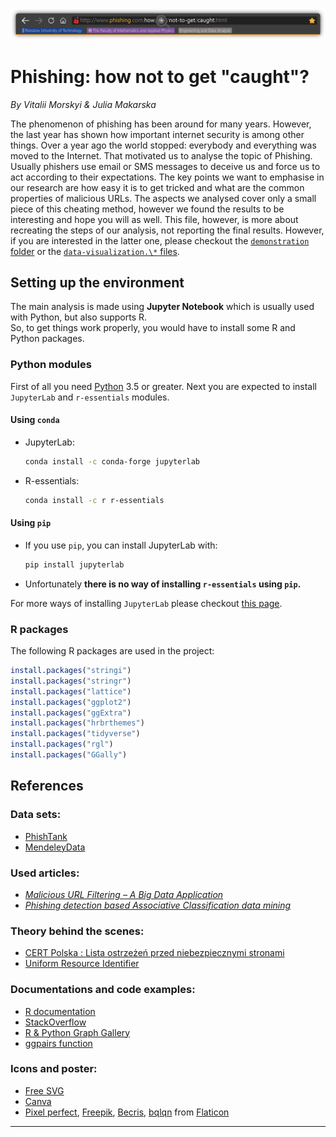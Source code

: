 <p align="center">
  <img src="./images/browser_README_450dpi.png" alt="Phishing: how not to get 'caught'?">
</p>

# Phishing: how not to get "caught"?

*By Vitalii Morskyi & Julia Makarska*

The phenomenon of phishing has been around for many years. However, the last year has shown how important internet security is among other things. Over a year ago the world stopped: everybody and everything was moved to the Internet. That motivated us to analyse the topic of Phishing. Usually phishers use email or SMS messages to deceive us and force us to act according to their expectations. The key points we want to emphasise in our research are how easy it is to get tricked and what are the common properties of malicious URLs. The aspects we analysed cover only a small piece of this cheating method, however we found the results to be interesting and hope you will as well. This file, however, is more about recreating the steps of our analysis, not reporting the final results. However, if you are interested in the latter one, please checkout the [`demonstration` folder](https://github.com/FrightenedFox/r-lab-project/tree/main/demonstration) or the [`data-visualization.\*` files](https://github.com/FrightenedFox/r-lab-project/blob/main/data-visualization.pdf). 


## Setting up the environment

The main analysis is made using **Jupyter Notebook** which is usually used with Python, but also supports R.  
So, to get things work properly, you would have to install some R and Python packages.

### Python modules

First of all you need [Python](https://www.python.org/downloads/) 3.5 or greater. Next you are expected to install `JupyterLab` and `r-essentials` modules. 

#### Using `conda`

 - JupyterLab:

	```bash
	conda install -c conda-forge jupyterlab
	```
 - R-essentials:

 	```bash
 	conda install -c r r-essentials 
 	```

#### Using `pip`

 - If you use `pip`, you can install JupyterLab with:

 	```bash
 	pip install jupyterlab
 	```
 - Unfortunately **there is no way of installing `r-essentials` using `pip`.**

For more ways of installing `JupyterLab` please checkout [this page](https://jupyterlab.readthedocs.io/en/stable/getting_started/installation.html).

### R packages

The following R packages are used in the project:

```R
install.packages("stringi")
install.packages("stringr")
install.packages("lattice")
install.packages("ggplot2")
install.packages("ggExtra")
install.packages("hrbrthemes")
install.packages("tidyverse")
install.packages("rgl")
install.packages("GGally")
```


## References

### Data sets:
- [PhishTank](https://research.aalto.fi/en/datasets/phishstorm-phishing-legitimate-url-dataset)
- [MendeleyData](https://data.mendeley.com/datasets/gdx3pkwp47/2)

### Used articles: 
- [*Malicious URL Filtering – A Big Data Application*](https://www.semanticscholar.org/paper/Malicious-URL-filtering-%E2%80%94-A-big-data-application-Lin-Chiu/c46092506e36d8d5e4bea3c7bf507b2bb3c079d1#paper-header)
- [*Phishing detection based Associative Classification data mining*](https://www.sciencedirect.com/science/article/abs/pii/S0957417414001481?via%3Dihub)

### Theory behind the scenes: 
- [CERT Polska : Lista ostrzeżeń przed niebezpiecznymi stronami](https://cert.pl/posts/2020/03/ostrzezenia_phishing/)
- [Uniform Resource Identifier](https://en.wikipedia.org/wiki/Uniform_Resource_Identifier)

### Documentations and code examples:
- [R documentation](https://www.rdocumentation.org/)
- [StackOverflow](https://stackoverflow.com/)
- [R & Python Graph Gallery](https://www.r-graph-gallery.com/about.html)
- [ggpairs function](https://ggobi.github.io/ggally/reference/ggpairs.html)

### Icons and poster: 
- [Free SVG](https://freesvg.org/)
- [Canva](https://www.canva.com/)
- [Pixel perfect](https://www.flaticon.com/authors/pixel-perfect), [Freepik](https://www.freepik.com), [Becris](https://creativemarket.com/Becris), [bqlqn](https://www.flaticon.com/authors/bqlqn)  from [Flaticon](https://www.flaticon.com/)

---

